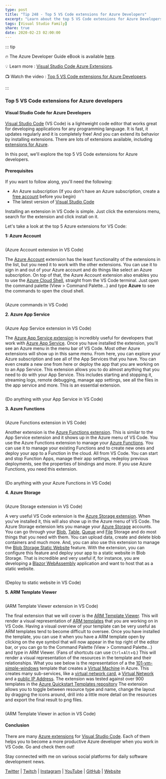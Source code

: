 ```yaml
---
type: post
title: "Tip 248 - Top 5 VS Code extensions for Azure Developers"
excerpt: "Learn about the top 5 VS Code extensions for Azure Developers"
tags: [Visual Studio Family]
share: true
date: 2020-02-23 02:00:00
---
```


::: tip

:fire: The Azure Developer Guide eBook is available [here](https://aka.ms/azuredevebook?WT.mc_id=docs-azuredevtips-azureappsdev).

:bulb: Learn more : [Visual Studio Code Azure Extensions](https://code.visualstudio.com/docs/azure/extensions).

:tv: Watch the video : [Top 5 VS Code extensions for Azure Developers](https://www.youtube.com/watch?v=wgzClFH3g8E&list=PLLasX02E8BPCNCK8Thcxu-Y-XcBUbhFWC&index=4&t=0s?WT.mc_id=youtube-azuredevtips-azureappsdev).

:::

### Top 5 VS Code extensions for Azure developers

#### Visual Studio Code for Azure Developers

[Visual Studio Code](https://code.visualstudio.com/) (VS Code) is a lightweight code editor that works great for developing applications for any programming language. It is fast, it updates regularly and it is completely free! And you can extend its behavior by installing extensions. There are lots of extensions available, including [extensions for Azure](https://code.visualstudio.com/docs/azure/extensions).

In this post, we'll explore the top 5 VS Code extensions for Azure developers.

#### Prerequisites

If you want to follow along, you'll need the following:
* An Azure subscription (If you don't have an Azure subscription, create a [free account](https://azure.microsoft.com/free/?WT.mc_id=azure-azuredevtips-azureappsdev) before you begin)
* The latest version of [Visual Studio Code](https://code.visualstudio.com/)

Installing an extension in VS Code is simple. Just click the extensions menu, search for the extension and click install on it.

Let's take a look at the top 5 Azure extensions for VS Code:

**1: Azure Account**

<img :src="$withBase('/files/44azureacount.png')">

(Azure Account extension in VS Code)

The [Azure Account](https://github.com/microsoft/vscode-azure-account?WT.mc_id=code-azuredevtips-azureappsdev) extension has the least functionality of the extensions in the list, but you need it to work with the other extensions. You can use it to sign in and out of your Azure account and do things like select an Azure subscription. On top of that, the Azure Account extension also enables you to use the [Azure Cloud Shell](https://azure.microsoft.com/features/cloud-shell/?WT.mc_id=azure-azuredevtips-azureappsdev), straight from the VS Code terminal. Just open the command palette (View > Command Palette...) and type **Azure** to see the commands to open the cloud shell.

<img :src="$withBase('/files/44azurecommands.png')">

(Azure commands in VS Code)

**2. Azure App Service**

<img :src="$withBase('/files/44appserviceextension.png')">

(Azure App Service extension in VS Code)

The [Azure App Service extension](https://github.com/microsoft/vscode-azureappservice?WT.mc_id=code-azuredevtips-azureappsdev) is incredibly useful for developers that work with [Azure App Service](https://azure.microsoft.com/services/app-service/?WT.mc_id=azure-azuredevtips-azureappsdev). Once you have installed the extension, you'll see an Azure menu in the menu bar of VS Code. Most other Azure extensions will show up in this same menu. From here, you can explore your Azure subscription and see all of the App Services that you have. You can even create a new one from here or deploy the app that you are working on to an App Service. This extension allows you to do almost anything that you need to do with your App Service. This includes starting and stopping it, streaming logs, remote debugging, manage app settings, see all the files in the app service and more. This is an essential extension.

<img :src="$withBase('/files/44appserviceinaction.png')">

(Do anything with your App Service in VS Code)

**3. Azure Functions**

<img :src="$withBase('/files/44azurefunctions.png')">

(Azure Functions extension in VS Code)

Another extension is the [Azure Functions extension](https://github.com/microsoft/vscode-azurefunctions?WT.mc_id=code-azuredevtips-azureappsdev). This is similar to the App Service extension and it shows up in the Azure menu of VS Code. You use the Azure Functions extension to manage your [Azure Functions](https://azure.microsoft.com/services/functions/?WT.mc_id=azure-azuredevtips-azureappsdev). You can use it to manage your existing Functions and to create new ones and deploy your app to a Function in the cloud. All from VS Code. You can start and stop Function Apps, manage their app settings, redeploy previous deployments, see the properties of bindings and more. If you use Azure Functions, you need this extension.

<img :src="$withBase('/files/44functionsinaction.png')">

(Do anything with your Azure Functions in VS Code)

**4. Azure Storage**

<img :src="$withBase('/files/44azurestorage.png')">

(Azure Storage extension in VS Code)

A very useful VS Code extension is the [Azure Storage extension](https://marketplace.visualstudio.com/items?itemName=ms-azuretools.vscode-azurestorage). When you've installed it, this will also show up in the Azure menu of VS Code. The Azure Storage extension lets you manage your [Azure Storage](https://azure.microsoft.com/services/storage/?WT.mc_id=azure-azuredevtips-azureappsdev) accounts. You can go through your [Blob](https://azure.microsoft.com/services/storage/blobs/?WT.mc_id=azure-azuredevtips-azureappsdev), [Table](https://azure.microsoft.com/services/storage/tables/?WT.mc_id=azure-azuredevtips-azureappsdev), [Queue](https://azure.microsoft.com/services/storage/queues/?WT.mc_id=azure-azuredevtips-azureappsdev) and [File](https://azure.microsoft.com/services/storage/files/?WT.mc_id=azure-azuredevtips-azureappsdev) Storage and do most things that you need with them. You can upload data, create and delete blob containers and much more. And, you can also use this extension to manage the [Blob Storage Static Website](https://docs.microsoft.com/azure/storage/blobs/storage-blob-static-website?WT.mc_id=docs-azuredevtips-azureappsdev) feature. With the extension, you can configure this feature and deploy your app to a static website in Blob Storage. That is incredible and very useful if, for instance, you are developing a [Blazor WebAssembly](https://dotnet.microsoft.com/apps/aspnet/web-apps/blazor?WT.mc_id=microsoft-azuredevtips-azureappsdev) application and want to host that as a static website.

<img :src="$withBase('/files/44storageinaction.png')">

(Deploy to static website in VS Code)

**5. ARM Template Viewer**

<img :src="$withBase('/files/44armtemplateviewer.png')">

(ARM Template Viewer extension in VS Code)

The final extension that we will cover is the [ARM Template Viewer](https://marketplace.visualstudio.com/items?itemName=bencoleman.armview). This will render a visual representation of [ARM templates](https://docs.microsoft.com/azure/azure-resource-manager/resource-group-authoring-templates?WT.mc_id=docs-azuredevtips-azureappsdev) that you are working on in VS Code. Having a visual overview of your template can be very useful as ARM templates tend to become difficult to oversee. Once you have installed the template, you can use it when you have a ARM template open by clicking on the eye symbol that will now appear in the top right of the editor bar, or you can go to the Command Palette (View > Command Palette...) and type in ARM Viewer. (Fans of shortcuts can use `Ctrl`+`Alt`+`Q`.) This will render a visual representation of the resources in the template and their relationships.  What you see below is the representation of a the [101-vm-simple-windows](https://github.com/Azure/azure-quickstart-templates/tree/c25f946e2d45c3671d31b147129c7652f52a6d3e/101-vm-simple-windows) template that creates a [Virtual Machine](https://azure.microsoft.com/services/virtual-machines/?WT.mc_id=azure-azuredevtips-azureappsdev) in Azure. This creates many sub-services, like a [virtual network card](https://docs.microsoft.com/azure/virtual-network/virtual-network-network-interface-vm?WT.mc_id=docs-azuredevtips-azureappsdev), a [Virtual Network](https://docs.microsoft.com/azure/virtual-network/virtual-networks-overview?WT.mc_id=docs-azuredevtips-azureappsdev) and a [public IP Address](https://docs.microsoft.com/azure/virtual-network/virtual-network-public-ip-address?WT.mc_id=docs-azuredevtips-azureappsdev). The extension was tested against over 900 templates in the [Azure Quickstart Templates repository](https://aka.ms/armtemplates) The extension allows you to toggle between resource type and name, change the layout by dragging the icons around, drill into a little more detail on the resources and export the final result to png files.

<img :src="$withBase('/files/44armtemplateviewerinaction.png')">

(ARM Template Viewer in action in VS Code)

#### Conclusion

There are many [Azure extensions](https://code.visualstudio.com/docs/azure/extensions) for [Visual Studio Code](https://code.visualstudio.com/). Each of them helps you to become a more productive Azure developer when you work in VS Code. Go and check them out!

Stay connected with me on various social platforms for daily software development news.

[Twitter](https://twitter.com/intent/follow?screen_name=mbcrump) | [Twitch](https://twitch.tv/mbcrump) | [Instagram](https://instagram.com/mbcrump) | [YouTube](https://youtube.com/mbcrump) | [GitHub](https://github.com/mbcrump) | [Website](https://www.michaelcrump.net)
